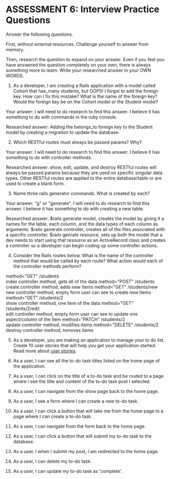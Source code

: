 # ASSESSMENT 6: Interview Practice Questions
Answer the following questions.

First, without external resources. Challenge yourself to answer from memory.

Then, research the question to expand on your answer. Even if you feel you have answered the question completely on your own, there is always something more to learn. Write your researched answer in your OWN WORDS.

1. As a developer, I am creating a Rails application with a model called Cohort that has_many students, but OOPS! I forgot to add the foreign key. How can I fix this mistake? What is the name of the foreign key? Would the foreign key be on the Cohort model or the Student model?

  Your answer: I will need to do research to find this answer. I believe it has something to do with commands in the ruby console.

  Researched answer: Adding the belongs_to foreign key to the Student model by creating a migration to update the database. 



2. Which RESTful routes must always be passed params? Why?

  Your answer: I will need to do research to find this answer. I believe it has something to do with controller methods. 

  Researched answer: show, edit, update, and destroy RESTful routes will always be passed params because they are used on specific singular data types. Other RESTful routes are applied to the entire database/table or are used to create a blank form. 



3. Name three rails generator commands. What is created by each?

  Your answer: "g" or "generate". I will need to do research to find this answer. I believe it has something to do with creating a new table. 

  Researched answer: $rails generate model, creates the model by giving it a names for the table, each column, and the data types of each column as arguments. $rails generate controller, creates all of the files associated with a specific controller. $rails genrate resource, sets up both the model that a dev needs to start using that resource as an ActiveRecord class and creates a controller so a developer can begin coding up some controller actions. 



4. Consider the Rails routes below. What is the name of the controller method that would be called by each route? What action would each of the controller methods perform?

method="GET"    /students          
index controller method, gets all of the data
method="POST"   /students       
create controller method, adds new items
method="GET"    /students/new
new controller method, empty form user can see to create new items
method="GET"    /students/2  
show controller method, one item of the data
method="GET"    /students/2/edit    
edit controller method, empty form user can see to update one aspect/column of the item
method="PATCH"  /students/2      
update controller method, modifies items
method="DELETE" /students/2  
destroy controller method, removes items    



5. As a developer, you are making an application to manage your to do list. Create 10 user stories that will help you get your application started. Read more about [user stories](https://www.atlassian.com/agile/project-management/user-stories).

1. As a user, I can see all the to-do task titles listed on the home page of the application.
2. As a user, I can click on the title of a to-do task and be routed to a page where I see the title and content of the to-do task post I selected.
3. As a user, I can navigate from the show page back to the home page.
4. As a user, I see a form where I can create a new to-do task.
5. As a user, I can click a button that will take me from the home page to a page where I can create a to-do task.
6. As a user, I can navigate from the form back to the home page.
7. As a user, I can click a button that will submit my to-do task to the database.
8. As a user, I when I submit my post, I am redirected to the home page.
9. As a user, I can delete my to-do task.
10. As a user, I can update my to-do task as 'complete'.
